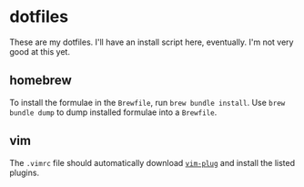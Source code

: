 # dotfiles

These are my dotfiles. I'll have an install script here, eventually. 
I'm not very good at this yet.

## homebrew

To install the formulae in the `Brewfile`, run `brew bundle install`. 
Use `brew bundle dump` to dump installed formulae into a `Brewfile`.

## vim

The `.vimrc` file should automatically download 
[`vim-plug`](https://github.com/junegunn/vim-plug/) 
and install the listed plugins.
